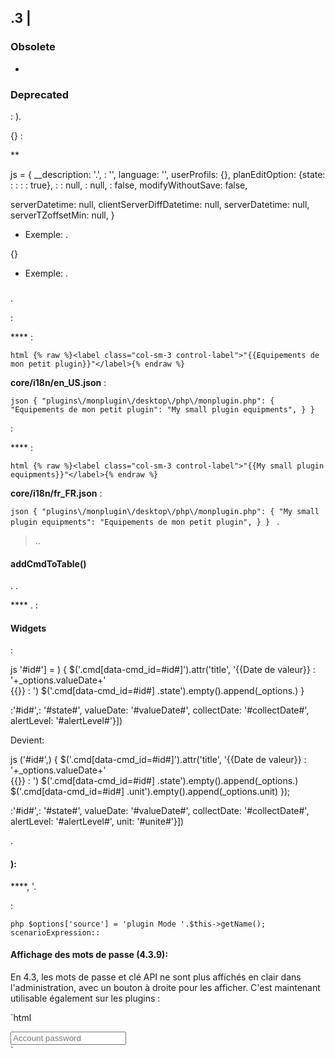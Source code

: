 ## .3 | 

### Obsolete

-

### Deprecated

 : ).

{} :

**

js
 = {
  __description: '.',
  : '',
  language: '',
  userProfils: {},
  planEditOption: {state: : : : : true},
  :
  : null,
  : null,
  : false,
  modifyWithoutSave: false,
  
  serverDatetime: null,
  clientServerDiffDatetime: null,
  serverDatetime: null,
  serverTZoffsetMin: null,
}


- Exemple: .

{}

- Exemple: .

### 

#### 

.

:

**** :

`html
{% raw %}<label class="col-sm-3 control-label">"{{Equipements de mon petit plugin}}"</label>{% endraw %}
`

**core/i18n/en_US.json** :

`json
{
  "plugins\/monplugin\/desktop\/php\/monplugin.php": {
      	"Equipements de mon petit plugin": "My small plugin equipments",
  }
}
`

:

**** :

`html
{% raw %}<label class="col-sm-3 control-label">"{{My small plugin equipments}}"</label>{% endraw %}
`

**core/i18n/fr_FR.json** :

`json
{
  "plugins\/monplugin\/desktop\/php\/monplugin.php": {
      	"My small plugin equipments": "Equipements de mon petit plugin",
  }
}
`
.

> ..



#### addCmdToTable()

. . 

 **** .  : 

#### Widgets

:

js
'#id#'] = ) {
      $('.cmd[data-cmd_id=#id#]').attr('title', '{{Date de valeur}} : '+_options.valueDate+'<br/>{{}} : ')
      $('.cmd[data-cmd_id=#id#] .state').empty().append(_options.)
    }

 :'#id#',: '#state#', valueDate: '#valueDate#', collectDate: '#collectDate#', alertLevel: '#alertLevel#'}])


Devient:

js
('#id#',) {
      $('.cmd[data-cmd_id=#id#]').attr('title', '{{Date de valeur}} : '+_options.valueDate+'<br/>{{}} : ')
      $('.cmd[data-cmd_id=#id#] .state').empty().append(_options.)
      $('.cmd[data-cmd_id=#id#] .unit').empty().append(_options.unit)
    });

 :'#id#',: '#state#', valueDate: '#valueDate#', collectDate: '#collectDate#', alertLevel: '#alertLevel#', unit: '#unite#'}])


.

#### ):

 ****, '.

:

`php
$options['source'] = 'plugin Mode '.$this->getName();
scenarioExpression::
`

#### Affichage des mots de passe (4.3.9):

En 4.3, les mots de passe et clé API ne sont plus affichés en clair dans l'administration, avec un bouton à droite pour les afficher. C'est maintenant utilisable également sur les plugins :

`html
<div class="input-group">
    <input type="text" class="inputPassword configKey form-control" data-l1key="pass" placeholder="Account password" />
    <span class="input-group-btn">
        <a class="btn btn-default form-control bt_showPass roundedRight"><i class="fas fa-eye"></i></a>
    </span>
</div>
`